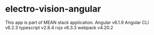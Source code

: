 # electro-vision-angular

This app is part of MEAN stack application.
Angular v6.1.9
Angular CLI v6.2.3
typescript v2.8.4
rxjs v6.3.3
webpack v4.20.2
